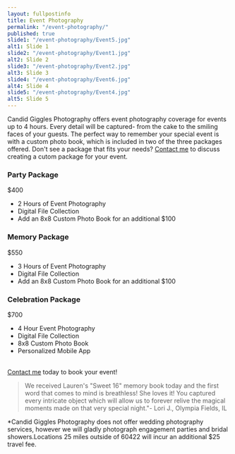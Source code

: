 ```yaml
---
layout: fullpostinfo
title: Event Photography
permalink: "/event-photography/"
published: true
slide1: "/event-photography/Event5.jpg"
alt1: Slide 1
slide2: "/event-photography/Event1.jpg"
alt2: Slide 2
slide3: "/event-photography/Event2.jpg"
alt3: Slide 3
slide4: "/event-photography/Event6.jpg"
alt4: Slide 4
slide5: "/event-photography/Event4.jpg"
alt5: Slide 5
---
```


Candid Giggles Photography offers event photography coverage for events up to 4 hours. Every detail will be captured- from the cake to the smiling faces of your guests. The perfect way to remember your special event is with a custom photo book, which is included in two of the three packages offered. Don't see a package that fits your needs? <a href="http://candidgiggles.com/contact/">Contact me</a> to discuss creating a cutom package for your event. 

### Party Package
$400

- 2 Hours of Event Photography
- Digital File Collection
- Add an 8x8 Custom Photo Book for an additional $100

### Memory Package
$550

- 3 Hours of Event Photography
- Digital File Collection
- Add an 8x8 Custom Photo Book for an additional $100

### Celebration Package
$700

- 4 Hour Event Photography
- Digital File Collection
- 8x8 Custom Photo Book
- Personalized Mobile App 

<br>
<a href="http://candidgiggles.com/contact/">Contact me</a> today to book your event! 

> We received Lauren's "Sweet 16" memory book today and the first word that comes to mind is breathless! She loves it! You captured every intricate object which will allow us to forever relive the magical moments made on that very special night."- Lori J., Olympia Fields, IL

*Candid Giggles Photography does not offer wedding photography services, however we will gladly photograph engagement parties and bridal showers.Locations 25 miles outside of 60422 will incur an additional $25 travel fee.
